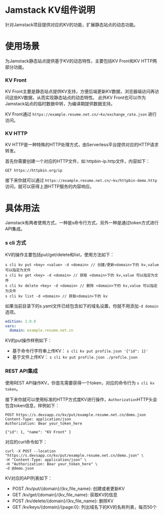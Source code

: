 Jamstack KV组件说明
=================

针对Jamstack项目提供对应的KV的功能，扩展静态站点的动态功能。

# 使用场景

为Jamstack静态站点提供基于KV的动态特性，主要包括KV Front和KV HTTP两部分功能。

### KV Front

KV Front主要是静态站点提供KV支持，方便后端更新KV数据，浏览器端访问再访问这些KV数据，从而实现静态站点的动态特性。
此外KV Front也可以作为Jamstack站点的临时数据中转，为编译期提供数据支持。

KV Front通过 `https://example.resume.net.cn/~kv/exchange_rate.json` 进行访问。  

### KV HTTP

KV HTTP是一种特殊的HTTP处理方式，由Serverless平台提供对应的HTTP请求转发。 

首先你需要创建一个对应的HTTP文件，如 httpbin-ip.http文件，内容如下： 

```
GET https://httpbin.org/ip
```

接下来你就可以通过 `https://example.resume.net.cn/~kv/httpbin-demo.http` 访问，就可以获得上游HTTP服务的内容响应。

# 具体用法

Jamstack有两者使用方式，一种是s命令行方式，另外一种是通过token方式进行API集成。

### s cli 方式

KV的操作主要包括put/get/delete和list，使用方法如下：

```
s cli kv put <key> <value> -d <domain> // 创建/更新<domain>下的 kv,value 可以指定为文件
s cli kv get <key> -d <domain> // 获取 <domain>下的 kv,value 可以指定为文件
s cli kv delete <key> -d <domain> // 删除 <domain>下的 kv,value 可以指定为文件
s cli kv list -d <domain> // 获取<domain>下的 kv
```

如果当前目录下的s.yaml文件已经包含如下的域名设置，你就不用添加`-d domain`选项。

```yaml
edition: 1.0.0
vars:
  domain: example.resume.net.cn
```

KV的put操作样例如下： 

* 基于命令行字符串上传KV： `s cli kv put profile.json '{"id": 1}' `
* 基于文件上传KV： `s cli kv put profile.json ./profile.json`


### REST API集成
使用REST API操作KV，你首先需要获得一个token，对应的命令行为 `s cli kv token`。 

接下来你就可以使用标准的HTTP方式度KV进行操作，`Authorization`HTTP头会包含token信息，样例如下：

```http request
POST https://s.devsapp.cn/kv/put/example.resume.net.cn/demo.json
Content-Type: application/json
Authorization: Bear your_token_here

{"id": 1, "name": "KV Front" }
```

对应的curl命令如下： 

```shell
curl -X POST --location "https://s.devsapp.cn/kv/put/example.resume.net.cn/demo.json" \
-H "Content-Type: application/json" \
-H "Authorization: Bear your_token_here" \
-d @demo.json
```

KV对应的API列表如下： 

* POST /kv/put/{domain}/{kv_file_name}: 创建或者更新KV
* GET /kv/get/{domain}/{kv_file_name}: 获取KV的信息
* POST /kv/delete/{domain}/{kv_file_name}: 删除KV
* GET /kv/keys/{domain}/{page:0}:  列出域名下的KV的名称列表，每页50个
